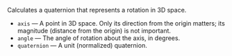 Calculates a quaternion that represents a rotation in 3D space.

   - `axis` — A point in 3D space. Only its direction from the origin matters; its magnitude (distance from the origin) is not important.
   - `angle` — The angle of rotation about the axis, in degrees.
   - `quaternion` — A unit (normalized) quaternion.
